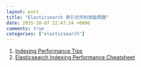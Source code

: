 ```yaml
---
layout: post
title: "Elasticsearch 索引文件的效能問題"
date: 2015-10-07 22:47:24 +0800
comments: true
categories: ["elasticsearch"]
---
```


<!-- more -->


1. [Indexing Performance Tips]
2. [Elasticsearch Indexing Performance Cheatsheet]

[Elasticsearch Indexing Performance Cheatsheet]:https://blog.codecentric.de/en/2014/05/elasticsearch-indexing-performance-cheatsheet/
[Indexing Performance Tips]:https://www.elastic.co/guide/en/elasticsearch/guide/current/indexing-performance.html